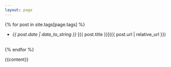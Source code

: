 ```yaml
---
layout: page
---
```


{% for post in site.tags[page.tags] %}
- *{{ post.date | date_to_string }}* [{{ post.title }}]({{ post.url | relative_url }})
<br>
{% endfor %}

{{content}}
